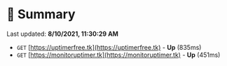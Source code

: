 # 📖 Summary
Last updated: **8/10/2021, 11:30:29 AM**

- `GET` [https://uptimerfree.tk](https://uptimerfree.tk) - **Up** (835ms)
- `GET` [https://monitoruptimer.tk](https://monitoruptimer.tk) - **Up** (451ms)
